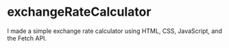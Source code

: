 # exchangeRateCalculator

I made a simple exchange rate calculator using HTML, CSS, JavaScript, and the Fetch API. 
